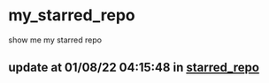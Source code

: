 # my_starred_repo
show me my starred repo

update at 01/08/22 04:15:48 in [starred_repo](./index.html)
---

